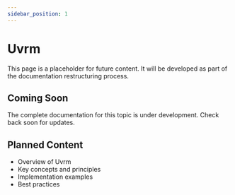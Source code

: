 ```yaml
---
sidebar_position: 1
---
```


# Uvrm

This page is a placeholder for future content. It will be developed as part of the documentation restructuring process.

## Coming Soon

The complete documentation for this topic is under development. Check back soon for updates.

## Planned Content

- Overview of Uvrm
- Key concepts and principles
- Implementation examples
- Best practices

